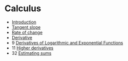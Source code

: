 ﻿# Calculus

- [Introduction](introduction)
- [Tangent slope](tangent-slope)
- [Rate of change](rate-of-change)
- [Derivative](derivative)
- 9 [Derivatives of Logarithmic and Exponential Functions](derivatives-of-logarithmic-and-exponential-functions)
- 11 [Higher derivatives](higher-derivatives)
- 32 [Estimating sums](estimating-sums)